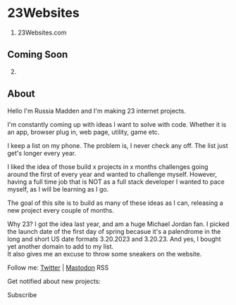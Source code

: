 # 23Websites

01. 23Websites.com

## Coming Soon
02. 


## About
Hello I'm Russia Madden and I'm making 23 internet projects.  

I'm constantly coming up with ideas I want to solve with code.  Whether it is an app, browser plug in, web page, utility, game etc. 

I keep a list on my phone.  The problem is, I never check any off.  The list just get's longer every year.

I liked the idea of those build x projects in x months challenges going around the first of every year and wanted to challenge myself.
However, having a full time job that is NOT as a full stack developer I wanted to pace myself, as I will be learning as I go.

The goal of this site is to build as many of these ideas as I can, releasing a new project every couple of months.

Why 23?
I got the idea last year, and am a huge Michael Jordan fan. I picked the launch date of the first day of spring becasue it's a palendrome in the long and short US date formats 3.20.2023 and 3.20.23.
And yes, I bought yet another domain to add to my list.  
It also gives me an excuse to throw some sneakers on the website.

Follow me:
[Twitter](https://twitter.com/rcmadden) | [Mastodon](mastodon.social/@russiam) RSS

Get notified about new projects:

Subscribe